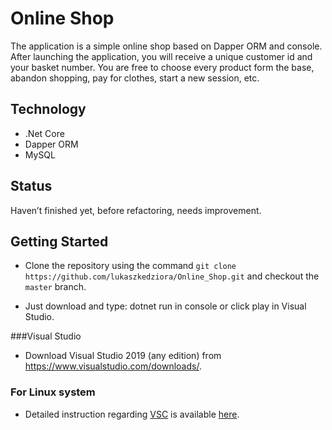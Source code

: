 # Online Shop

The application is a simple online shop based on Dapper ORM and console. After launching the application, you will receive a unique customer id and your basket number. You are free to choose every product form the base, abandon shopping, pay for clothes, start a new session, etc.  

## Technology 
- .Net Core
- Dapper ORM
- MySQL

## Status
Haven’t finished yet, before refactoring, needs improvement.


## Getting Started

- Clone the repository using the command `git clone https://github.com/lukaszkedziora/Online_Shop.git` and checkout the `master` branch.

- Just download and type: dotnet run in console or click play in Visual Studio.

###Visual Studio

- Download Visual Studio 2019 (any edition) from <https://www.visualstudio.com/downloads/>.

### For Linux system

- Detailed instruction regarding [VSC](https://code.visualstudio.com/docs/setup/linux) is available [here](https://docs.microsoft.com/en-us/dotnet/core/install/linux-ubuntu).
